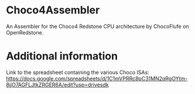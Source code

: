 # Choco4Assembler
An Assembler for the Choco4 Redstone CPU architecture by ChocoFlufe on OpenRedstone.
# Additional information 
Link to the spreadsheet containing the various Choco ISAs:
https://docs.google.com/spreadsheets/d/1C1mVPRRc8pC31MN2qRgOYtm-8jjO7AGFLJtkZRGER6A/edit?usp=drivesdk
